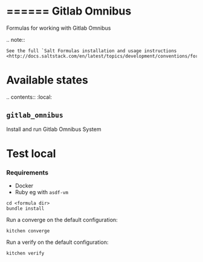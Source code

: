 ======
Gitlab Omnibus
======

Formulas for working with Gitlab Omnibus

.. note::

    See the full `Salt Formulas installation and usage instructions
    <http://docs.saltstack.com/en/latest/topics/development/conventions/formulas.html>`_.

Available states
================

.. contents::
    :local:

``gitlab_omnibus``
----------

Install and run Gitlab Omnibus System


# Test local

### Requirements
* Docker
* Ruby eg with
```asdf-vm```

```
cd <formula dir>
bundle install
```

Run a converge on the default configuration:
```
kitchen converge
```
Run a verify on the default configuration:
```
kitchen verify
```